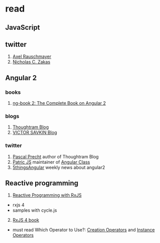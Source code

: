 # read

## JavaScript
## twitter
1. [Axel Rauschmayer](https://twitter.com/rauschma)
2. [Nicholas C. Zakas](https://twitter.com/slicknet)

## Angular 2
### books
1. [ng-book 2: The Complete Book on Angular 2](https://gumroad.com/d/a6d228acd3994b2acb0ca7f4087758b1)

### blogs
1. [Thoughtram Blog](http://blog.thoughtram.io/)
2. [VICTOR SAVKIN Blog](http://victorsavkin.com/)

### twitter
1. [Pascal Precht](https://twitter.com/PascalPrecht) author of Thoughtram Blog
2. [Patric JS](https://twitter.com/gdi2290) maintainer of [Angular Class](https://angularclass.com/)
3. [5thingsAngular](https://twitter.com/5thingsAngular) weekly news about angular2 

## Reactive programming
 1. [Reactive Programming with RxJS](https://pragprog.com/book/smreactjs/reactive-programming-with-rxjs)
  - rxjs 4
  - samples with cycle.js
 2. [RxJS 4 book](http://xgrommx.github.io/rx-book)
  - must read Which Operator to Use?: [Creation Operators](http://xgrommx.github.io/rx-book/content/which_operator_do_i_use/creation_operators.html) and [Instance Operators](http://xgrommx.github.io/rx-book/content/which_operator_do_i_use/instance_operators.html)
